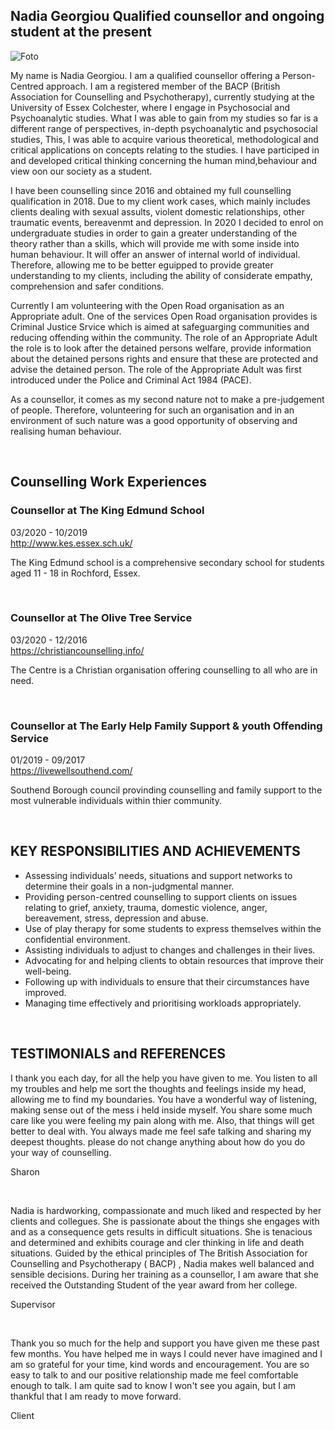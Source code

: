  

## Nadia Georgiou **Qualified counsellor and ongoing student at the present**  

![Foto](https://user-images.githubusercontent.com/92922164/144663882-6ca4480d-c3ff-406b-b215-8dbcbfc41fd5.jpg)





My name is Nadia Georgiou. I am a qualified counsellor offering a Person-Centred approach. I am a registered member of the BACP (British Association for Counselling and Psychotherapy), currently studying at the University of Essex Colchester, where I engage in Psychosocial and Psychoanalytic studies. 
What I was able to gain from my studies so far is a different range of perspectives, in-depth psychoanalytic and psychosocial studies, This, I was able to acquire various theoretical, methodological and critical applications on concepts relating to the studies. I have participed in and developed critical thinking concerning the human mind,behaviour and view oon our society as a student.  

I have been counselling since 2016 and obtained my full counselling qualification in 2018. Due to my client work cases, which mainly includes clients dealing with sexual assults, violent domestic relationships, other traumatic events, bereavenmt and depression. In 2020 I decided to enrol on undergraduate studies in order to gain a greater understanding of the theory rather than a skills, which will provide me with some inside into human behaviour. It will offer an answer of internal world of individual. Therefore, allowing me to be better eguipped to provide greater understanding to my clients, including the ability of considerate empathy, comprehension and safer conditions. 

Currently I am volunteering with the Open Road organisation as an Appropriate adult. One of the services Open Road organisation provides is Criminal Justice Srvice which is aimed at safeguarging communities and reducing offending within the community. The role of an Appropriate Adult the role is to look after the detained persons welfare, provide information about the detained persons rights and ensure that these are protected and advise the detained person. The role of the Appropriate Adult was first introduced under the Police and Criminal Act 1984 (PACE).

As a counsellor, it comes as my second nature not to make a pre-judgement of people. Therefore, volunteering for such an organisation and in an environment of such nature was a good opportunity of observing and realising human behaviour. 


<br>


##  Counselling Work Experiences

### Counsellor at The King Edmund School                                              
03/2020 - 10/2019   
http://www.kes.essex.sch.uk/

The King Edmund school is a comprehensive secondary school for students aged 11 - 18 in Rochford, Essex.

<br>

### Counsellor at The Olive Tree Service                                              
03/2020 - 12/2016   
https://christiancounselling.info/

The Centre is a Christian organisation offering counselling to all who are in need. 

<br>

### Counsellor at The Early Help Family Support & youth Offending Service              
01/2019 - 09/2017  
https://livewellsouthend.com/ 

Southend Borough council provinding counselling and family support to the most vulnerable individuals within thier community.


<br>


## KEY RESPONSIBILITIES AND ACHIEVEMENTS
*	Assessing individuals’ needs, situations and support networks to determine their goals in a non-judgmental manner.
*	Providing person-centred counselling to support clients on issues relating to grief, anxiety, trauma, domestic violence, anger, bereavement, stress, depression and abuse.
*	Use of play therapy for some students to express themselves within the confidential environment.
*	Assisting individuals to adjust to changes and challenges in their lives.
*	Advocating for and helping clients to obtain resources that improve their well-being.
*	Following up with individuals to ensure that their circumstances have improved.
*	Managing time effectively and prioritising workloads appropriately.

<br> 

## TESTIMONIALS and REFERENCES 

I thank you each day, for all the help you have given to me. You listen to all my troubles and help me sort the thoughts and feelings inside my head, allowing me to find my boundaries. You have a wonderful way of listening, making sense out of the mess i held inside myself. You share some much care like you were feeling my pain along with me. Also, that things will get better to deal with. You always made me feel safe talking and sharing my deepest thoughts. please do not change anything about how do you do your way of counselling.

Sharon

<br>

Nadia is hardworking, compassionate and much liked and respected by her clients and collegues. She is passionate about the things she engages with and as a consequence gets results in difficult situations. She is tenacious and determined and exhibits courage and cler thinking in life and death situations. Guided by the ethical principles of The British Association for Counselling and Psychotherapy ( BACP) , Nadia makes well balanced and sensible decisions. During her training as a counsellor, I am aware that she received the Outstanding Student of the year award from her college.

Supervisor

<br>

Thank you so much for the help and support you have given me these past few months. You have helped me in ways I could never have imagined and I am so grateful for your time, kind words and encouragement. You are so easy to talk to and our positive relationship made me feel comfortable enough to talk. I am quite sad to know I won't see you again, but I am thankful that I am ready to move forward. 

Client













